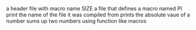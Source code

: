 a header file with macro name SIZE
a file that defines a macro named PI
print the name of the file it was compiled from
prints the absolute vaue of a number
sums up two numbers using function like macros
